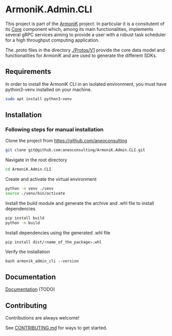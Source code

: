 # ArmoniK.Admin.CLI

This project is part of the [ArmoniK](https://github.com/aneoconsulting/ArmoniK) project.
In particular it is a consitutent of its [Core](https://github.com/aneoconsulting/ArmoniK.Core)
component which, among its main functionalities, implements several gRPC services aiming to
provide a user with a robust task scheduler for a high throughput computing application.

The .proto files in the directory [./Protos/V1](https://github.com/aneoconsulting/ArmoniK.Api/tree/main/Protos/V1) 
provide the core data model and functionalities for ArmoniK and are used to generate the different SDKs.

## Requirements

In order to install the ArmoniK CLI in an isolated environment, you must have python3-venv installed on your machine.

```bash
sudo apt install python3-venv
```

## Installation

### Following steps for manual installation

Clone the project from https://github.com/aneoconsulting

```bash
git clone git@github.com:aneoconsulting/ArmoniK.Admin.CLI.git
```

Navigate in the root directory

```bash
cd ArmoniK.Admin.CLI
```

Create and activate the virtual environment

```bash
python -m venv ./venv
source ./venv/bin/activate
```

Install the build module and generate the archive and .whl file to install dependencies

```bash
pip install build
python -m build
```

Install dependencies using the generated .whl file

```bash
pip install dist/<name_of_the_package>.whl
```

Verify the installation

``bash
armonik_admin_cli --version
``

## Documentation

[Documentation](https://aneoconsulting.github.io/ArmoniK.Admin.CLI/api/index.html) (TODO)


## Contributing

Contributions are always welcome!

See [CONTRIBUTING.md](https://github.com/aneoconsulting/ArmoniK.Api/blob/main/CONTRIBUTING.md) for ways to get started.
